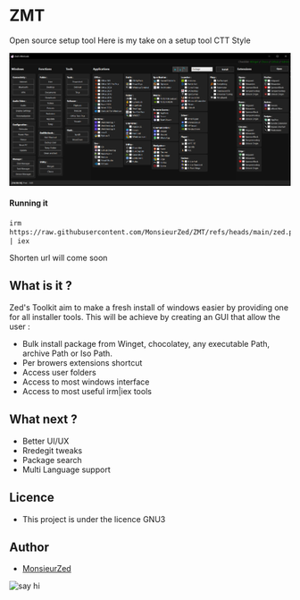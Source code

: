 # ZMT

Open source setup tool
Here is my take on a setup tool CTT Style

![picture.png](./assets/picture.png)

#### Running it

```
irm https://raw.githubusercontent.com/MonsieurZed/ZMT/refs/heads/main/zed.ps1 | iex
```

Shorten url will come soon

## What is it ?

Zed's Toolkit aim to make a fresh install of windows easier by providing one for all installer tools. This will be achieve by creating an GUI that allow the user :

- Bulk install package from Winget, chocolatey, any executable Path, archive Path or Iso Path.
- Per browers extensions shortcut
- Access user folders
- Access to most windows interface
- Access to most useful irm|iex tools

## What next ?

- Better UI/UX
- Rredegit tweaks
- Package search
- Multi Language support

## Licence

- This project is under the licence GNU3

## Author

- [MonsieurZed](https://github.com/MonsieurZed)

![say hi](https://raw.githubusercontent.com/MonsieurZed/ZMT/refs/heads/main/icon/purple-shark.ico)
